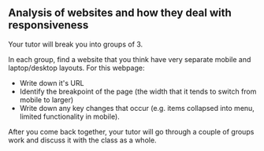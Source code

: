 ## Analysis of websites and how they deal with responsiveness

Your tutor will break you into groups of 3.

In each group, find a website that you think have very separate mobile and laptop/desktop layouts. For this webpage:
 * Write down it's URL
 * Identify the breakpoint of the page (the width that it tends to switch from mobile to larger)
 * Write down any key changes that occur (e.g. items collapsed into menu, limited functionality in mobile).

After you come back together, your tutor will go through a couple of groups work and discuss it with the class as a whole.
 